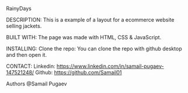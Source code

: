 RainyDays

DESCRIPTION:
This is a example of a layout for a ecommerce website selling jackets.

BUILT WITH:
The page was made with HTML, CSS & JavaScript.

INSTALLING:
Clone the repo:
You can clone the repo with github desktop and then open it.

CONTACT:
Linkedin: https://www.linkedin.com/in/samail-pugaev-147521248/
Github: https://github.com/Samail01


Authors
@Samail Pugaev
